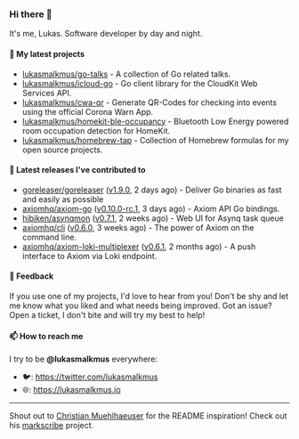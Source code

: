 ### Hi there 👋

It's me, Lukas. Software developer by day and night.

#### 🌱 My latest projects

- [lukasmalkmus/go-talks](https://github.com/lukasmalkmus/go-talks) - A collection of Go related talks.
- [lukasmalkmus/icloud-go](https://github.com/lukasmalkmus/icloud-go) - Go client library for the CloudKit Web Services API.
- [lukasmalkmus/cwa-qr](https://github.com/lukasmalkmus/cwa-qr) - Generate QR-Codes for checking into events using the official Corona Warn App.
- [lukasmalkmus/homekit-ble-occupancy](https://github.com/lukasmalkmus/homekit-ble-occupancy) - Bluetooth Low Energy powered room occupation detection for HomeKit.
- [lukasmalkmus/homebrew-tap](https://github.com/lukasmalkmus/homebrew-tap) - Collection of Homebrew formulas for my open source projects.

#### 🔭 Latest releases I've contributed to

- [goreleaser/goreleaser](https://github.com/goreleaser/goreleaser) ([v1.9.0](https://github.com/goreleaser/goreleaser/releases/tag/v1.9.0), 2 days ago) - Deliver Go binaries as fast and easily as possible
- [axiomhq/axiom-go](https://github.com/axiomhq/axiom-go) ([v0.10.0-rc.1](https://github.com/axiomhq/axiom-go/releases/tag/v0.10.0-rc.1), 3 days ago) - Axiom API Go bindings.
- [hibiken/asynqmon](https://github.com/hibiken/asynqmon) ([v0.7.1](https://github.com/hibiken/asynqmon/releases/tag/v0.7.1), 2 weeks ago) - Web UI for Asynq task queue
- [axiomhq/cli](https://github.com/axiomhq/cli) ([v0.6.0](https://github.com/axiomhq/cli/releases/tag/v0.6.0), 3 weeks ago) - The power of Axiom on the command line.
- [axiomhq/axiom-loki-multiplexer](https://github.com/axiomhq/axiom-loki-multiplexer) ([v0.6.1](https://github.com/axiomhq/axiom-loki-multiplexer/releases/tag/v0.6.1), 2 months ago) - A push interface to Axiom via Loki endpoint.

#### 💬 Feedback

If you use one of my projects, I'd love to hear from you! Don't be shy and let
me know what you liked and what needs being improved. Got an issue? Open a
ticket, I don't bite and will try my best to help!

#### 📫 How to reach me

I try to be **@lukasmalkmus** everywhere:

- 🐦: https://twitter.com/lukasmalkmus
- 🌐: https://lukasmalkmus.io

---

Shout out to [Christian Muehlhaeuser](https://github.com/muesli) for the README
inspiration! Check out his [markscribe](https://github.com/muesli/markscribe)
project.
